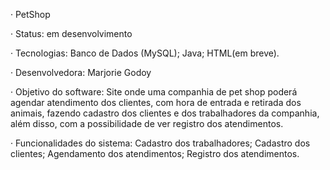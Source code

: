   ·	PetShop
  
·	Status: em desenvolvimento

·	Tecnologias: Banco de Dados (MySQL);
  Java;
  HTML(em breve).
  
·	Desenvolvedora: Marjorie Godoy

·	Objetivo do software: 
  Site onde uma companhia de pet shop poderá agendar atendimento dos clientes, 
  com hora de entrada e retirada dos animais, fazendo cadastro dos clientes e 
  dos trabalhadores da companhia, além disso, com a possibilidade de ver registro 
  dos atendimentos.

·	Funcionalidades do sistema:
Cadastro dos trabalhadores;
Cadastro dos clientes;
Agendamento dos atendimentos;
Registro dos atendimentos.
